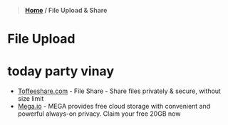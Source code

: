 > **[Home](https://github.com/RakeshKengale/Bookmark)  /  File Upload & Share**
# File Upload

# today party vinay

- [Toffeeshare.com](https://toffeeshare.com/) - File Share - Share files privately & secure, without size limit
- [Mega.io](https://mega.io/) - MEGA provides free cloud storage with convenient and powerful always-on privacy. Claim your free 20GB now
